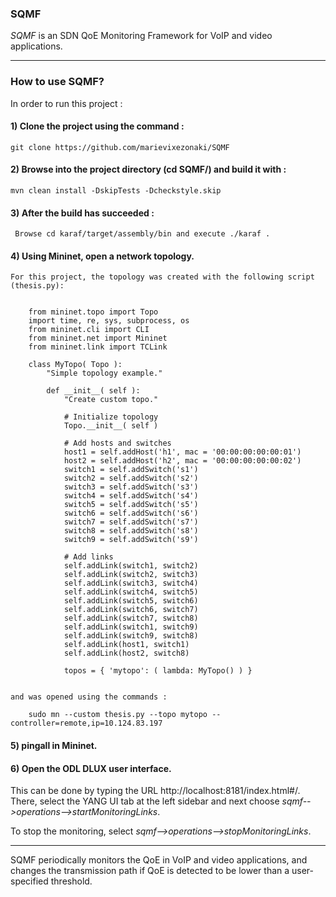 ### SQMF
*SQMF* is an SDN QoE Monitoring Framework for VoIP and video applications.

---

### How to use SQMF?

In order to run this project :

#### 1) Clone the project using the command :

    git clone https://github.com/marievixezonaki/SQMF
    
#### 2) Browse into the project directory (cd SQMF/) and build it with :

    mvn clean install -DskipTests -Dcheckstyle.skip
    
#### 3) After the build has succeeded :

     Browse cd karaf/target/assembly/bin and execute ./karaf . 

#### 4) Using Mininet, open a network topology.

    For this project, the topology was created with the following script (thesis.py):


        from mininet.topo import Topo
        import time, re, sys, subprocess, os
        from mininet.cli import CLI
        from mininet.net import Mininet
        from mininet.link import TCLink

        class MyTopo( Topo ):
            "Simple topology example."

            def __init__( self ):
                "Create custom topo."

                # Initialize topology
                Topo.__init__( self )

                # Add hosts and switches
                host1 = self.addHost('h1', mac = '00:00:00:00:00:01')
                host2 = self.addHost('h2', mac = '00:00:00:00:00:02')
                switch1 = self.addSwitch('s1')
                switch2 = self.addSwitch('s2')
                switch3 = self.addSwitch('s3')
                switch4 = self.addSwitch('s4')
                switch5 = self.addSwitch('s5')
                switch6 = self.addSwitch('s6')
                switch7 = self.addSwitch('s7')
                switch8 = self.addSwitch('s8')
                switch9 = self.addSwitch('s9')

                # Add links
                self.addLink(switch1, switch2)
                self.addLink(switch2, switch3)
                self.addLink(switch3, switch4)
                self.addLink(switch4, switch5)
                self.addLink(switch5, switch6)
                self.addLink(switch6, switch7)
                self.addLink(switch7, switch8)
                self.addLink(switch1, switch9)
                self.addLink(switch9, switch8)
                self.addLink(host1, switch1)
                self.addLink(host2, switch8)

                topos = { 'mytopo': ( lambda: MyTopo() ) }


    and was opened using the commands :
 
        sudo mn --custom thesis.py --topo mytopo --controller=remote,ip=10.124.83.197


#### 5) pingall in Mininet.

#### 6) Open the ODL DLUX user interface. 

This can be done by typing the URL http://localhost:8181/index.html#/. There, select the YANG UI tab at the left sidebar
and next choose *sqmf-->operations-->startMonitoringLinks*.

To stop the monitoring, select *sqmf-->operations-->stopMonitoringLinks*.

---

SQMF periodically monitors the QoE in VoIP and video applications, and changes the transmission path if QoE is detected to be lower than a user-specified threshold.
